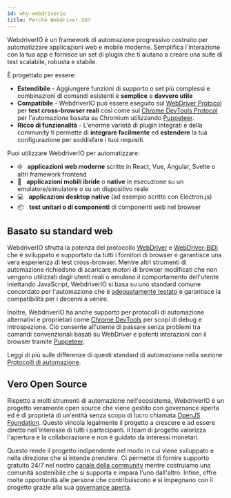 ```yaml
---
id: why-webdriverio
title: Perché Webdriver.IO?
---
```


WebdriverIO è un framework di automazione progressivo costruito per automatizzare applicazioni web e mobile moderne. Semplifica l'interazione con la tua app e fornisce un set di plugin che ti aiutano a creare una suite di test scalabile, robusta e stabile.

È progettato per essere:

- __Estendibile__ - Aggiungere funzioni di supporto o set più complessi e combinazioni di comandi esistenti è __semplice__ e __davvero utile__
- __Compatibile__ - WebdriverIO può essere eseguito sul [WebDriver Protocol](https://w3c.github.io/webdriver/) per __test cross-browser reali__ così come sul [Chrome DevTools Protocol](https://chromedevtools.github.io/devtools-protocol/) per l'automazione basata su Chromium utilizzando [Puppeteer](https://pptr.dev/).
- __Ricco di funzionalità__ - L'enorme varietà di plugin integrati e della community ti permette di __integrare facilmente__ ed __estendere__ la tua configurazione per soddisfare i tuoi requisiti.

Puoi utilizzare WebdriverIO per automatizzare:

- 🌐 <span>&nbsp;</span> __applicazioni web moderne__ scritte in React, Vue, Angular, Svelte o altri framework frontend
- 📱 <span>&nbsp;</span> __applicazioni mobili ibride__ o __native__ in esecuzione su un emulatore/simulatore o su un dispositivo reale
- 💻 <span>&nbsp;</span> __applicazioni desktop native__ (ad esempio scritte con Electron.js)
- 📦 <span>&nbsp;</span> __test unitari o di componenti__ di componenti web nel browser

## Basato su standard web

WebdriverIO sfrutta la potenza del protocollo [WebDriver](https://w3c.github.io/webdriver/) e [WebDriver-BiDi](https://github.com/w3c/webdriver-bidi) che è sviluppato e supportato da tutti i fornitori di browser e garantisce una vera esperienza di test cross-browser. Mentre altri strumenti di automazione richiedono di scaricare motori di browser modificati che non vengono utilizzati dagli utenti reali o emulano il comportamento dell'utente iniettando JavaScript, WebdriverIO si basa su uno standard comune concordato per l'automazione che è [adeguatamente testato](https://wpt.fyi/results/webdriver/tests?label=experimental&label=master&aligned) e garantisce la compatibilità per i decenni a venire.

Inoltre, WebdriverIO ha anche supporto per protocolli di automazione alternativi e proprietari come [Chrome DevTools](https://chromedevtools.github.io/devtools-protocol/) per scopi di debug e introspezione. Ciò consente all'utente di passare senza problemi tra comandi convenzionali basati su WebDriver e potenti interazioni con il browser tramite [Puppeteer](https://pptr.dev/).

Leggi di più sulle differenze di questi standard di automazione nella sezione [Protocolli di automazione](automationProtocols).

## Vero Open Source

Rispetto a molti strumenti di automazione nell'ecosistema, WebdriverIO è un progetto veramente open source che viene gestito con governance aperta ed è di proprietà di un'entità senza scopo di lucro chiamata [OpenJS Foundation](https://openjsf.org/). Questo vincola legalmente il progetto a crescere e ad essere diretto nell'interesse di tutti i partecipanti. Il team di progetto valorizza l'apertura e la collaborazione e non è guidato da interessi monetari.

Questo rende il progetto indipendente nel modo in cui viene sviluppato e nella direzione che si intende prendere. Ci permette di fornire supporto gratuito 24/7 nel nostro [canale della community](https://discord.webdriver.io) mentre costruiamo una comunità sostenibile che si supporta e impara l'uno dall'altro. Infine, offre molte opportunità alle persone che contribuiscono e si impegnano con il progetto grazie alla sua [governance aperta](https://github.com/webdriverio/webdriverio/blob/main/GOVERNANCE.md).